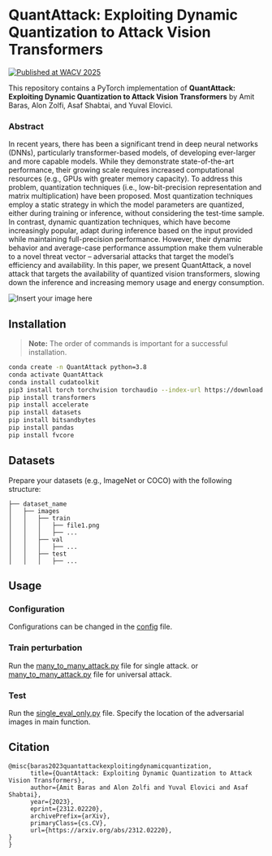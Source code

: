# QuantAttack: Exploiting Dynamic Quantization to Attack Vision Transformers
[![Published at WACV 2025](https://img.shields.io/badge/Published-WACV%202025-blue.svg)](https://arxiv.org/pdf/2312.02220)

This repository contains a PyTorch implementation of **QuantAttack: Exploiting Dynamic Quantization to Attack Vision Transformers** by Amit Baras, Alon Zolfi, Asaf Shabtai, and Yuval Elovici.


### Abstract
In recent years, there has been a significant trend in deep neural networks (DNNs), particularly transformer-based models, of developing ever-larger and more capable models. While they demonstrate state-of-the-art performance, their growing scale requires increased computational resources (e.g., GPUs with greater memory capacity). To address this problem, quantization techniques (i.e., low-bit-precision representation and matrix multiplication) have been proposed. Most quantization techniques employ a static strategy in which the model parameters are quantized, either during training or inference, without considering the test-time sample. In contrast, dynamic quantization techniques, which have become increasingly popular, adapt during inference based on the input provided while maintaining full-precision performance. However, their dynamic behavior and average-case performance assumption make them vulnerable to a novel threat vector – adversarial attacks that target the model’s efficiency and availability. In this paper, we present QuantAttack, a novel attack that targets the availability of quantized vision transformers, slowing down the inference and increasing memory usage and energy consumption.

![Insert your image here](link_to_image)

## Installation
> **Note:** The order of commands is important for a successful installation.
```bash
conda create -n QuantAttack python=3.8
conda activate QuantAttack
conda install cudatoolkit
pip3 install torch torchvision torchaudio --index-url https://download.pytorch.org/whl/cu118
pip install transformers
pip install accelerate
pip install datasets
pip install bitsandbytes
pip install pandas
pip install fvcore
```

## Datasets
Prepare your datasets (e.g., ImageNet or COCO) with the following structure:

```
├── dataset_name
│   ├── images
│   │   ├── train
│   │   │   ├── file1.png
│   │   │   ├── ...
│   │   ├── val
│   │   │   ├── ...
│   │   ├── test
│   │   │   ├── ...

```

## Usage
### Configuration

Configurations can be changed in the [config](https://github.com/barasamit/8_bits_attack/blob/main/configs/attacks_config.py) file.

### Train perturbation

Run the [many_to_many_attack.py](https://github.com/barasamit/8_bits_attack/blob/main/many_to_many_attack.py) file for single attack.
or 
[many_to_many_attack.py](https://github.com/barasamit/8_bits_attack/blob/main/universal_attack.py) file for universal attack.

### Test

Run the [single_eval_only.py](https://github.com/barasamit/8_bits_attack/blob/main/single_eval_only.py) file. Specify the location of the adversarial images in main function.

## Citation
```
@misc{baras2023quantattackexploitingdynamicquantization,
      title={QuantAttack: Exploiting Dynamic Quantization to Attack Vision Transformers}, 
      author={Amit Baras and Alon Zolfi and Yuval Elovici and Asaf Shabtai},
      year={2023},
      eprint={2312.02220},
      archivePrefix={arXiv},
      primaryClass={cs.CV},
      url={https://arxiv.org/abs/2312.02220}, 
}
}
```

